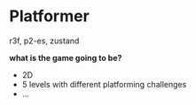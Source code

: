 # Platformer

r3f, p2-es, zustand

**what is the game going to be?**

- 2D
- 5 levels with different platforming challenges
- ...
